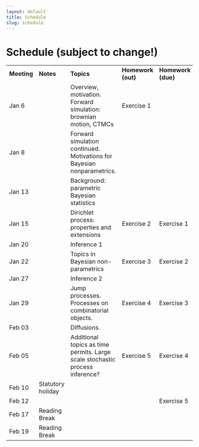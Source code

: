 ```yaml
---
layout: default
title: Schedule
slug: schedule
---
```


Schedule (subject to change!)
=============================


<table>  <tr>    <td><b>Meeting</b></td>    <td><b>Notes</b></td>    <td><b>Topics</b></td>    <td><b>Homework (out)</b></td>    <td><b>Homework (due)</b></td>  </tr>  <tr>    <td>Jan 6</td>    <td></td>    <td>Overview, motivation. Forward simulation: brownian motion, CTMCs</td>    <td>Exercise 1</td>    <td></td>  </tr>  <tr>    <td>Jan 8</td>    <td></td>    <td>Forward simulation continued. Motivations for Bayesian nonparametrics.</td>    <td></td>    <td></td>  </tr>  <tr>    <td>Jan 13</td>    <td></td>    <td>Background: parametric Bayesian statistics</td>    <td></td>    <td></td>  </tr>  <tr>    <td>Jan 15</td>    <td></td>    <td>Dirichlet process: properties and extensions</td>    <td>Exercise 2</td>    <td>Exercise 1</td>  </tr>  <tr>    <td>Jan 20</td>    <td></td>    <td>Inference 1</td>    <td></td>    <td></td>  </tr>  <tr>    <td>Jan 22</td>    <td></td>    <td>Topics in Bayesian non-parametrics</td>    <td>Exercise 3</td>    <td>Exercise 2</td>  </tr>  <tr>    <td>Jan 27</td>    <td></td>    <td>Inference 2</td>    <td></td>    <td></td>  </tr>  <tr>    <td>Jan 29</td>    <td></td>    <td>Jump processes. Processes on combinatorial objects.</td>    <td>Exercise 4</td>    <td>Exercise 3</td>  </tr>  <tr>    <td>Feb 03</td>    <td></td>    <td>Diffusions. </td>    <td></td>    <td></td>  </tr>  <tr>    <td>Feb 05</td>    <td></td>    <td>Additional topics as time permits. Large scale stochastic process inference?</td>    <td>Exercise 5</td>    <td>Exercise 4</td>  </tr>  <tr>    <td>Feb 10</td>    <td>Statutory holiday</td>    <td></td>    <td></td>    <td></td>  </tr>  <tr>    <td>Feb 12</td>    <td></td>    <td></td>    <td></td>    <td>Exercise 5</td>  </tr>  <tr>    <td>Feb 17</td>    <td>Reading Break</td>    <td></td>    <td></td>    <td></td>  </tr>  <tr>    <td>Feb 19</td>    <td>Reading Break</td>    <td></td>    <td></td>    <td></td>  </tr><!-- schedule --></table>

